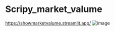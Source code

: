# Scripy_market_valume
https://showmarketvalume.streamlit.app/
![image](https://github.com/XDDEmbr/Scripy_market_valume/assets/91446912/4e60fc0d-d00d-4b56-b9ea-5ad7cf991105)

